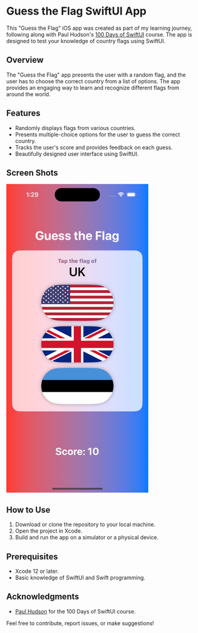 # Guess the Flag SwiftUI App
This "Guess the Flag" iOS app was created as part of my learning journey, following along with Paul Hudson's [100 Days of SwiftUI](https://www.hackingwithswift.com/100/swiftui) course. The app is designed to test your knowledge of country flags using SwiftUI.

## Overview
The "Guess the Flag" app presents the user with a random flag, and the user has to choose the correct country from a list of options. The app provides an engaging way to learn and recognize different flags from around the world.

## Features
- Randomly displays flags from various countries.
- Presents multiple-choice options for the user to guess the correct country.
- Tracks the user's score and provides feedback on each guess.
- Beautifully designed user interface using SwiftUI.

## Screen Shots
<img src="https://github.com/Huss3n/IosApps/blob/main/GuessTheFlag/screenShots/home.png" width="375px" height="812px">

## How to Use
1. Download or clone the repository to your local machine.
2. Open the project in Xcode.
3. Build and run the app on a simulator or a physical device.

## Prerequisites
- Xcode 12 or later.
- Basic knowledge of SwiftUI and Swift programming.

## Acknowledgments
- [Paul Hudson](https://www.hackingwithswift.com/100/swiftui) for the 100 Days of SwiftUI course.

Feel free to contribute, report issues, or make suggestions!
